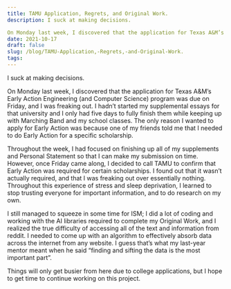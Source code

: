 ```yaml
---
title: TAMU Application, Regrets, and Original Work.
description: I suck at making decisions.

On Monday last week, I discovered that the application for Texas A&M’s ...
date: 2021-10-17
draft: false
slug: /blog/TAMU-Application,-Regrets,-and-Original-Work.
tags: 
---
```

I suck at making decisions.

On Monday last week, I discovered that the application for Texas A&M’s Early Action Engineering (and Computer Science) program was due on Friday, and I was freaking out. I hadn’t started my supplemental essays for that university and I only had five days to fully finish them while keeping up with Marching Band and my school classes. The only reason I wanted to apply for Early Action was because one of my friends told me that I needed to do Early Action for a specific scholarship. 

Throughout the week, I had focused on finishing up all of my supplements and Personal Statement so that I can make my submission on time. However, once Friday came along, I decided to call TAMU to confirm that Early Action was required for certain scholarships. I found out that it wasn’t actually required, and that I was freaking out over essentially nothing. Throughout this experience of stress and sleep deprivation, I learned to stop trusting everyone for important information, and to do research on my own. 

I still managed to squeeze in some time for ISM; I did a lot of coding and working with the AI libraries required to complete my Original Work, and I realized the true difficulty of accessing all of the text and information from reddit. I needed to come up with an algorithm to effectively absorb data across the internet from any website. I guess that’s what my last-year mentor meant when he said “finding and sifting the data is the most important part”. 

Things will only get busier from here due to college applications, but I hope to get time to continue working on this project.

